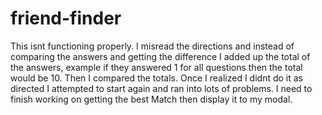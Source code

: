 # friend-finder
This isnt functioning properly. I misread the directions and instead of comparing the answers and getting the difference I added up the total of the answers, example if they answered 1 for all questions then the total would be 10. Then I compared the totals. Once I realized I didnt do it as directed I attempted to start again and ran into lots of problems. I need to finish working on getting the best Match then display it to my modal. 